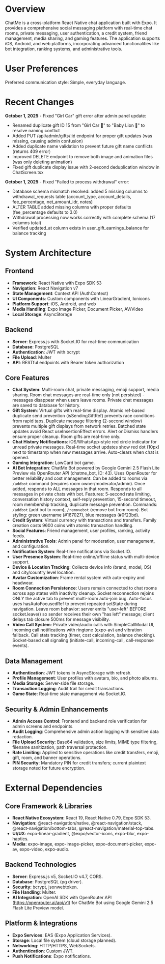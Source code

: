 # Overview

ChatMe is a cross-platform React Native chat application built with Expo. It provides a comprehensive social messaging platform with real-time chat rooms, private messaging, user authentication, a credit system, friend management, media sharing, and gaming features. The application supports iOS, Android, and web platforms, incorporating advanced functionalities like bot integration, ranking systems, and administrative tools.

# User Preferences

Preferred communication style: Simple, everyday language.

# Recent Changes

**October 1, 2025** - Fixed "Girl Car" gift error after admin panel update:
- Renamed duplicate gift ID 15 from "Girl Car 🦁" to "Baby Lion 🦁" to resolve naming conflict
- Added PUT /api/admin/gifts/:id endpoint for proper gift updates (was missing, causing admin confusion)
- Added duplicate name validation to prevent future gift name conflicts (returns 409 error)
- Improved DELETE endpoint to remove both image and animation files (was only deleting animation)
- Fixed gift duplicate display issue with 2-second deduplication window in ChatScreen.tsx

**October 1, 2025** - Fixed "Failed to process withdrawal" error:
- Database schema mismatch resolved: added 5 missing columns to withdrawal_requests table (account_type, account_details, fee_percentage, net_amount_idr, notes)
- ALTER TABLE added missing columns with proper defaults (fee_percentage defaults to 3.0)
- Withdrawal processing now works correctly with complete schema (17 columns total)
- Verified updated_at column exists in user_gift_earnings_balance for balance tracking

# System Architecture

## Frontend
- **Framework**: React Native with Expo SDK 53
- **Navigation**: React Navigation v7
- **State Management**: Context API (AuthContext)
- **UI Components**: Custom components with LinearGradient, Ionicons
- **Platform Support**: iOS, Android, and web
- **Media Handling**: Expo Image Picker, Document Picker, AV/Video
- **Local Storage**: AsyncStorage

## Backend
- **Server**: Express.js with Socket.IO for real-time communication
- **Database**: PostgreSQL
- **Authentication**: JWT with bcrypt
- **File Upload**: Multer
- **API**: RESTful endpoints with Bearer token authorization

## Core Features
- **Chat System**: Multi-room chat, private messaging, emoji support, media sharing. Room chat messages are real-time only (not persisted) - messages disappear when users leave rooms. Private chat messages are saved to database for history.
- **Gift System**: Virtual gifts with real-time display. Atomic ref-based duplicate send prevention (isSendingGiftRef) prevents race conditions from rapid taps. Duplicate message filtering (2-second window) prevents multiple gift displays from network retries. Batched state updates avoid React useInsertionEffect errors. Alert onDismiss handlers ensure proper cleanup. Room gifts are real-time only.
- **Chat History Notifications**: iOS/WhatsApp-style red circle indicator for unread private messages. Real-time socket updates show red dot (10px) next to timestamp when new messages arrive. Auto-clears when chat is opened.
- **Gaming Integration**: LowCard bot game.
- **AI Bot Integration**: ChatMe Bot powered by Google Gemini 2.5 Flash Lite Preview via OpenRouter API (chatme_bot, ID: 43). Uses OpenRouter for better reliability and cost management. Can be added to rooms via `/addbot` command (requires room owner/moderator/admin). Once added, responds to ALL messages in that room. Responds to all messages in private chats with bot. Features: 5-second rate limiting, conversation history context, self-reply prevention, 15-second timeout, room membership tracking, duplicate message prevention. Commands: `/addbot` (add bot to room), `/removebot` (remove bot from room). Bot styling: green username (#167027), blue messages (#0f23bd).
- **Credit System**: Virtual currency with transactions and transfers. Family creation costs 9600 coins with atomic transaction handling.
- **Social Features**: Friend management, user profiles, ranking, activity feeds.
- **Administrative Tools**: Admin panel for moderation, user management, and configuration.
- **Notification System**: Real-time notifications via Socket.IO.
- **User Presence System**: Real-time online/offline status with multi-device support.
- **Device & Location Tracking**: Collects device info (brand, model, OS) and city/country level location.
- **Avatar Customization**: Frame rental system with auto-expiry and headwear.
- **Room Connection Persistence**: Users remain connected to chat rooms across app states with inactivity cleanup. Socket reconnection rejoins ONLY the active tab to prevent multi-room auto-join bug. Auto-focus uses hasAutoFocusedRef to prevent repeated setState during navigation. Leave room behavior: server emits "user-left" BEFORE socket.leave() so sender receives their own "has left" message; client delays tab closure 500ms for message visibility.
- **Video Call System**: Private video/audio calls with SimpleCallModal UI, incoming call notifications with ringtone (expo-av) and vibration fallback. Call stats tracking (timer, cost calculation, balance checking). Socket-based call signaling (initiate-call, incoming-call, call-response events).

## Data Management
- **Authentication**: JWT tokens in AsyncStorage with refresh.
- **Profile Management**: User profiles with avatars, bio, and photo albums.
- **Media Storage**: Server-side file storage.
- **Transaction Logging**: Audit trail for credit transactions.
- **Game State**: Real-time state management via Socket.IO.

## Security & Admin Enhancements
- **Admin Access Control**: Frontend and backend role verification for admin screens and endpoints.
- **Audit Logging**: Comprehensive admin action logging with sensitive data redaction.
- **File Upload Security**: Base64 validation, size limits, MIME type filtering, filename sanitization, path traversal protection.
- **Rate Limiting**: Applied to sensitive operations like credit transfers, emoji, gift, room, and banner operations.
- **PIN Security**: Mandatory PIN for credit transfers; current plaintext storage noted for future encryption.

# External Dependencies

## Core Framework & Libraries
- **React Native Ecosystem**: React 19, React Native 0.79, Expo SDK 53.
- **Navigation**: @react-navigation/native, @react-navigation/stack, @react-navigation/bottom-tabs, @react-navigation/material-top-tabs.
- **UI/UX**: expo-linear-gradient, @expo/vector-icons, expo-blur, expo-haptics.
- **Media**: expo-image, expo-image-picker, expo-document-picker, expo-av, expo-video, expo-audio.

## Backend Technologies
- **Server**: Express.js v5, Socket.IO v4.7, CORS.
- **Database**: PostgreSQL (pg driver).
- **Security**: bcrypt, jsonwebtoken.
- **File Handling**: Multer.
- **AI Integration**: OpenAI SDK with OpenRouter API (https://openrouter.ai/api/v1) for ChatMe Bot using Google Gemini 2.5 Flash Lite Preview model.

## Platform & Integrations
- **Expo Services**: EAS (Expo Application Services).
- **Storage**: Local file system (cloud storage planned).
- **Networking**: HTTP/HTTPS, WebSockets.
- **Authentication**: Custom JWT.
- **Push Notifications**: Expo notifications.